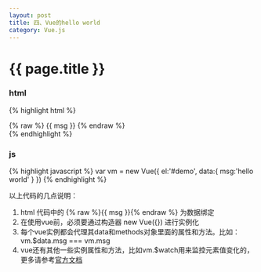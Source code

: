 ```yaml
---
layout: post
title: 四、Vue的hello world
category: Vue.js
---
```


{{ page.title }}
===
> 

### html
{% highlight html %}
    <div id="demo">
    {% raw %}
        {{ msg }}
    {% endraw %}
    </div>
{% endhighlight %}
### js
{% highlight javascript %}
   var vm = new Vue({
        el:'#demo',
        data:{
            msg:'hello world'
        }
    })
{% endhighlight %}

以上代码的几点说明：
1. html 代码中的 {% raw %}{{ msg }}{% endraw %} 为数据绑定
2. 在使用vue前，必须要通过构造器 new Vue({}) 进行实例化
3. 每个vue实例都会代理其data和methods对象里面的属性和方法。比如：vm.$data.msg === vm.msg
4. vue还有其他一些实例属性和方法，比如vm.$watch用来监控元素值变化的，更多请参考[官方文档](http://cn.vuejs.org/v2/api/#实例属性)